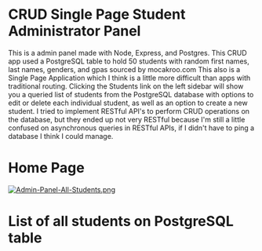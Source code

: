 # CRUD Single Page Student Administrator Panel

This is a admin panel made with Node, Express, and Postgres. 
This CRUD app used a PostgreSQL table to hold 50 students with random first names, last names, genders, and gpas sourced by mocakroo.com
This also is a Single Page Application which I think is a little more difficult than apps with traditional routing.
Clicking the Students link on the left sidebar will show you a queried list of students from the PostgreSQL database with
options to edit or delete each individual student, as well as an option to create a new student.
I tried to implement RESTful API's to perform CRUD operations on the database, but they ended up not very RESTful because I'm still
a little confused on asynchronous queries in RESTful APIs, if I didn't have to ping a database I think I could manage.

# Home Page
[![Admin-Panel-All-Students.png](https://i.postimg.cc/Cx2vGdWn/Admin-Panel-All-Students.png)](https://postimg.cc/3kgC7rr3)


# List of all students on PostgreSQL table

